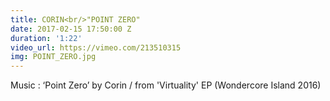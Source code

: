 ```yaml
---
title: CORIN<br/>"POINT ZERO"
date: 2017-02-15 17:50:00 Z
duration: '1:22'
video_url: https://vimeo.com/213510315
img: POINT_ZERO.jpg
---
```


Music : ‘Point Zero’ by Corin / from 'Virtuality' EP (Wondercore Island 2016)
<BR>
  <BR><BR>
